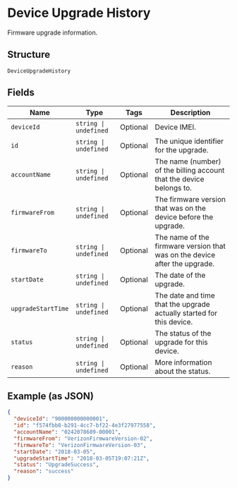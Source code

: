 
# Device Upgrade History

Firmware upgrade information.

## Structure

`DeviceUpgradeHistory`

## Fields

| Name | Type | Tags | Description |
|  --- | --- | --- | --- |
| `deviceId` | `string \| undefined` | Optional | Device IMEI. |
| `id` | `string \| undefined` | Optional | The unique identifier for the upgrade. |
| `accountName` | `string \| undefined` | Optional | The name (number) of the billing account that the device belongs to. |
| `firmwareFrom` | `string \| undefined` | Optional | The firmware version that was on the device before the upgrade. |
| `firmwareTo` | `string \| undefined` | Optional | The name of the firmware version that was on the device after the upgrade. |
| `startDate` | `string \| undefined` | Optional | The date of the upgrade. |
| `upgradeStartTime` | `string \| undefined` | Optional | The date and time that the upgrade actually started for this device. |
| `status` | `string \| undefined` | Optional | The status of the upgrade for this device. |
| `reason` | `string \| undefined` | Optional | More information about the status. |

## Example (as JSON)

```json
{
  "deviceId": "900000000000001",
  "id": "f574fbb8-b291-4cc7-bf22-4e3f27977558",
  "accountName": "0242078689-00001",
  "firmwareFrom": "VerizonFirmwareVersion-02",
  "firmwareTo": "VerizonFirmwareVersion-03",
  "startDate": "2018-03-05",
  "upgradeStartTime": "2018-03-05T19:07:21Z",
  "status": "UpgradeSuccess",
  "reason": "success"
}
```

